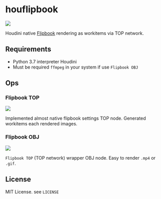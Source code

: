 # houflipbook
![](https://i.gyazo.com/d53b7da48c54f1611b5fd5e7a51ba146.gif)

Houdini native [Flipbook](https://www.sidefx.com/docs/houdini/render/flipbook.html) rendering as workitems via TOP network.

## Requirements
- Python 3.7 interpreter Houdini
- Must be required `ffmpeg` in your system if use `Flipbook OBJ`

## Ops
### Flipbook TOP
![](https://i.gyazo.com/950feea36778f37e0b338167beb7687b.png)

Implemented almost native flipbook settings TOP node. Generated workitems each rendered images.

### Flipbook OBJ
![](https://i.gyazo.com/9f98728347053308986f9e2886db1844.png)

`Flipbook TOP` (TOP network) wrapper OBJ node. Easy to render `.mp4` or `.gif`.


## License
MIT License. see `LICENSE`